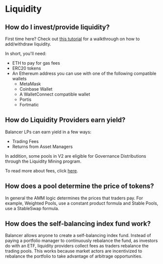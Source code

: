 # Liquidity

## How do I invest/provide liquidity?

First time here? Check out [this tutorial](../walkthroughs/invest.md) for a walkthrough on how to add/withdraw liquidity. 

In short, you'll need:

* ETH to pay for gas fees
* ERC20 tokens
* An Ethereum address you can use with one of the following compatible wallets
  * MetaMask
  * Coinbase Wallet
  * A WalletConnect compatible wallet
  * Portis
  * Fortmatic

## How do Liquidity Providers earn yield?

Balancer LPs can earn yield in a few ways:

* Trading Fees
* Returns from Asset Managers

In addition, some pools in V2 are eligible for Governance Distributions through the Liquidity Mining program. 

To read more about fees, click [here](fees.md).

## How does a pool determine the price of tokens?

In general the AMM logic determines the prices that traders pay. For example, Weighted Pools, use a constant product formula and Stable Pools, use a StableSwap formula.

## How does the self-balancing index fund work?

Balancer allows anyone to create a self-balancing index fund. Instead of paying a portfolio manager to continuously rebalance the fund, as investors do with an ETF, liquidity providers collect fees as traders rebalance the trading pools. This works because market actors are incentivized to rebalance the portfolio to take advantage of arbitrage opportunities. 

